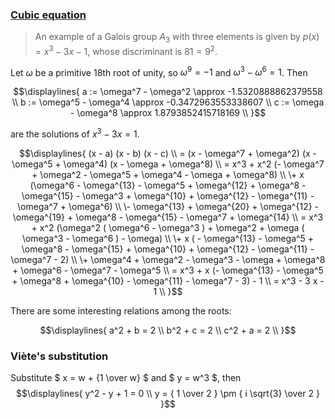### [Cubic equation](https://en.wikipedia.org/wiki/Cubic_equation)

> An example of a Galois group $A_3$ with three elements is given by $p(x) = x^3 − 3x − 1$, whose discriminant is $81 = 9^2$.

Let $\omega$ be a primitive 18th root of unity,
so $\omega^9 = -1$
and
$\omega^3 - \omega^6 = 1$. Then


$$\displaylines{
a := \omega^7 - \omega^2 \approx -1.5320888862379558 \\
b := \omega^5 - \omega^4 \approx -0.3472963553338607 \\
c := \omega - \omega^8 \approx 1.8793852415718169 \\
}$$

are the solutions of $x^3 − 3x = 1$.

$$\displaylines{ (x - a) (x - b) (x - c) \\
= (x - \omega^7 + \omega^2) (x - \omega^5 + \omega^4) (x - \omega + \omega^8) \\
= x^3 + x^2 (- \omega^7 + \omega^2 - \omega^5 + \omega^4 - \omega + \omega^8) \\
\+ x (\omega^6 - \omega^{13} - \omega^5 + \omega^{12} + \omega^8 - \omega^{15} - \omega^3 + \omega^{10} + \omega^{12} - \omega^{11} - \omega^7 + \omega^6) \\
\- \omega^{13} + \omega^{20} + \omega^{12} - \omega^{19} + \omega^8 - \omega^{15} - \omega^7 + \omega^{14} \\
= x^3 + x^2 (\omega^2 ( \omega^6 - \omega^3 ) + \omega^2 + \omega ( \omega^3 - \omega^6 ) - \omega) \\
\+ x ( - \omega^{13} - \omega^5 + \omega^8 - \omega^{15} + \omega^{10} + \omega^{12} - \omega^{11} - \omega^7 - 2) \\
\+ \omega^4 + \omega^2 - \omega^3 - \omega + \omega^8 + \omega^6 - \omega^7 - \omega^5 \\
= x^3 + x (- \omega^{13} - \omega^5 + \omega^8 + \omega^{10} - \omega^{11} - \omega^7 - 3) - 1 \\
= x^3 - 3 x - 1 \\
}$$

There are some interesting relations among the roots:

$$\displaylines{
a^2 + b = 2 \\
b^2 + c = 2 \\
c^2 + a = 2 \\
}$$

### Viète's substitution

Substitute $ x = w + {1 \over w} $ and $ y = w^3 $, then
$$\displaylines{ 
y^2 - y + 1 = 0 \\
y = { 1 \over 2 } \pm { i \sqrt{3} \over 2 }
}$$

